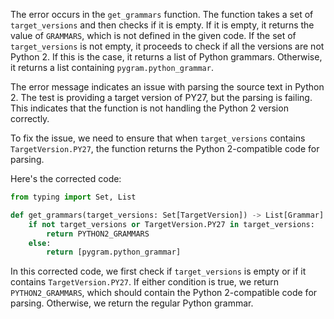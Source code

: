 The error occurs in the `get_grammars` function. The function takes a set of `target_versions` and then checks if it is empty. If it is empty, it returns the value of `GRAMMARS`, which is not defined in the given code. If the set of `target_versions` is not empty, it proceeds to check if all the versions are not Python 2. If this is the case, it returns a list of Python grammars. Otherwise, it returns a list containing `pygram.python_grammar`.

The error message indicates an issue with parsing the source text in Python 2. The test is providing a target version of PY27, but the parsing is failing. This indicates that the function is not handling the Python 2 version correctly.

To fix the issue, we need to ensure that when `target_versions` contains `TargetVersion.PY27`, the function returns the Python 2-compatible code for parsing.

Here's the corrected code:

```python
from typing import Set, List

def get_grammars(target_versions: Set[TargetVersion]) -> List[Grammar]:
    if not target_versions or TargetVersion.PY27 in target_versions:
        return PYTHON2_GRAMMARS
    else:
        return [pygram.python_grammar]
```

In this corrected code, we first check if `target_versions` is empty or if it contains `TargetVersion.PY27`. If either condition is true, we return `PYTHON2_GRAMMARS`, which should contain the Python 2-compatible code for parsing. Otherwise, we return the regular Python grammar.